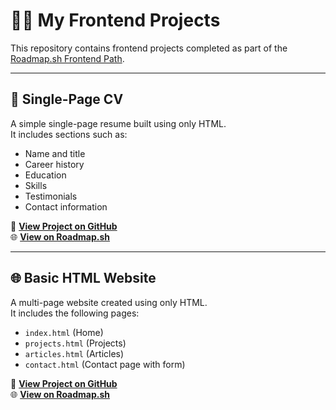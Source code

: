 # 🧑‍💻 My Frontend Projects

This repository contains frontend projects completed as part of the [Roadmap.sh Frontend Path](https://roadmap.sh/frontend/projects).

---

## 📄 Single-Page CV

A simple single-page resume built using only HTML.  
It includes sections such as:

- Name and title  
- Career history  
- Education  
- Skills  
- Testimonials  
- Contact information  

🔗 **[View Project on GitHub](https://github.com/Mostafa-HTM/frontend-projects/tree/main/single-page-cv)**  
🌐 **[View on Roadmap.sh](https://roadmap.sh/projects/single-page-cv)**

---

## 🌐 Basic HTML Website

A multi-page website created using only HTML.  
It includes the following pages:

- `index.html` (Home)  
- `projects.html` (Projects)  
- `articles.html` (Articles)  
- `contact.html` (Contact page with form)

🔗 **[View Project on GitHub](https://github.com/Mostafa-HTM/frontend-projects/tree/main/basic-html-website)**  
🌐 **[View on Roadmap.sh](https://roadmap.sh/projects/basic-html-website)**
